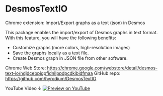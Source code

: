 # DesmosTextIO

Chrome extension: Import/Export graphs as a text (json) in Desmos

This package enables the import/export of Desmos graphs in text format. With this feature, you will have the following benefits:

* Customize graphs (more colors, high-resolution images)
* Save the graphs locally as a text file.
* Create Desmos graph in JSON file from other software.

Chrome Web Store: https://chrome.google.com/webstore/detail/desmos-text-io/ndjdcebpigpfidnilppdpcdkibidfmaa
GitHub repo: https://github.com/hyrodium/DesmosTextIO

YouTube Video ↓
[![Preview on YouTube](https://img.youtube.com/vi/RnQ7_H4XFGY/0.jpg)](https://www.youtube.com/watch?v=RnQ7_H4XFGY)
